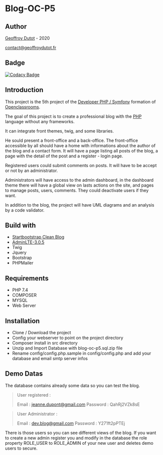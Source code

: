 # Blog-OC-P5
## Author
[Geoffroy Dutot](https://geoffroydutot.fr)  - 2020 

[contact@geoffroydutot.fr](mailto:contact@geoffroydutot.fr)
## Badge  
[![Codacy Badge](https://app.codacy.com/project/badge/Grade/7559db47910840918df497861da87831)](https://www.codacy.com/gh/GeoffroyDutot/Blog-OC-P5/dashboard?utm_source=github.com&amp;utm_medium=referral&amp;utm_content=GeoffroyDutot/Blog-OC-P5&amp;utm_campaign=Badge_Grade)
## Introduction

This project is the 5th project of the [Developer PHP / Symfony](https://openclassrooms.com/fr/paths/59-developpeur-dapplication-php-symfony) formation of [Openclassrooms](https://openclassrooms.com/).  

The goal of this project is to create a professional blog with the [PHP](https://www.php.net/manual/en/intro-whatis.php) language without any frameworks.  

It can integrate front themes, twig, and some libraries. 

He sould present a front-office and a back-office. The front-office accessible by all should have a home with informations about the author of the blog and a contact form. It will have a page listing all posts of the blog, a page with the detail of the post and a register - login page.  

Registered users could submit comments on posts. It will have to be accept or not by an administrator.  

Administrators will have access to the admin dashboard, in the dashboard theme there will have a global view on lasts actions on the site, and pages to manage posts, users, comments. They could deactivate users if they want.

In addition to the blog, the project will have UML diagrams and an analysis by a code validator. 

## Build with 

- [Startbootstrap Clean Blog](https://github.com/startbootstrap/startbootstrap-clean-blog)
- [AdminLTE-3.0.5](https://adminlte.io/themes/v3/)
- Twig
- Jquery
- Bootstrap
- PHPMailer
## Requirements 

- PHP 7.4
- COMPOSER
- MYSQL
- Web Server

## Installation

- Clone / Download the project
- Config your webserver to point on the project directory
- Composer install in src directory
- Unzip and Import Database with blog-oc-p5.sql.zip file
- Rename config/config.php.sample in config/config.php and add your database and email smtp server infos

## Demo Datas 
The database contains already some data so you can test the blog.
> User registered : 
>
> Email : jeanne.dupont@gmail.com
> Password : QahRj2VZk8sE  

> User Administrator : 
>
> Email : dev.blog@gmail.com
> Password : Y271ft2pPTEj  

There is those users so you can see different views of the blog. If you want to create a new admin register you and modify in the database the role property ROLE_USER to ROLE_ADMIN of your new user and deletes demo users to secure.